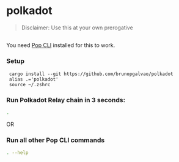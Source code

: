 # polkadot
> Disclaimer: Use this at your own prerogative
##
You need [Pop CLI](https://github.com/r0gue-io/pop-cli) installed for this to work.

### Setup
```
 cargo install --git https://github.com/brunopgalvao/polkadot
 alias .='polkadot'
 source ~/.zshrc
```

### Run Polkadot Relay chain in 3 seconds:
```sh
.
```

OR

### Run all other Pop CLI commands
```sh
. --help
```
